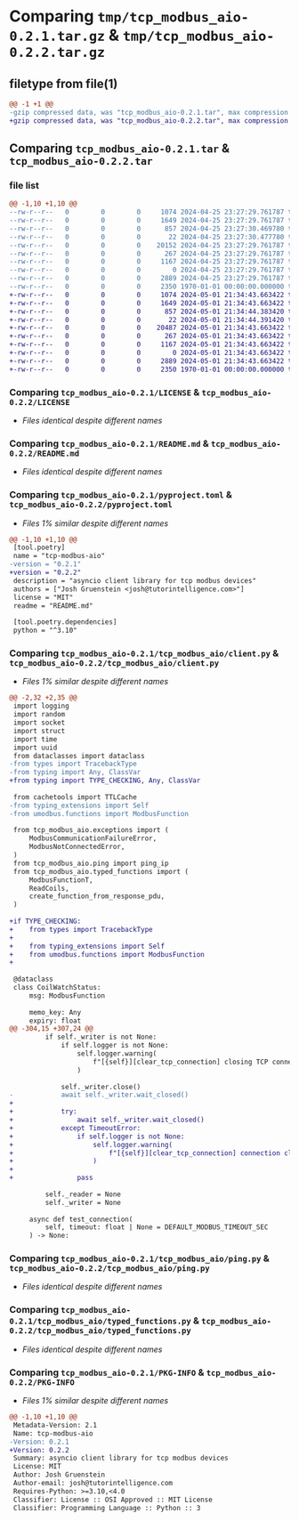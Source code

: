 # Comparing `tmp/tcp_modbus_aio-0.2.1.tar.gz` & `tmp/tcp_modbus_aio-0.2.2.tar.gz`

## filetype from file(1)

```diff
@@ -1 +1 @@
-gzip compressed data, was "tcp_modbus_aio-0.2.1.tar", max compression
+gzip compressed data, was "tcp_modbus_aio-0.2.2.tar", max compression
```

## Comparing `tcp_modbus_aio-0.2.1.tar` & `tcp_modbus_aio-0.2.2.tar`

### file list

```diff
@@ -1,10 +1,10 @@
--rw-r--r--   0        0        0     1074 2024-04-25 23:27:29.761787 tcp_modbus_aio-0.2.1/LICENSE
--rw-r--r--   0        0        0     1649 2024-04-25 23:27:29.761787 tcp_modbus_aio-0.2.1/README.md
--rw-r--r--   0        0        0      857 2024-04-25 23:27:30.469780 tcp_modbus_aio-0.2.1/pyproject.toml
--rw-r--r--   0        0        0       22 2024-04-25 23:27:30.477780 tcp_modbus_aio-0.2.1/tcp_modbus_aio/__init__.py
--rw-r--r--   0        0        0    20152 2024-04-25 23:27:29.761787 tcp_modbus_aio-0.2.1/tcp_modbus_aio/client.py
--rw-r--r--   0        0        0      267 2024-04-25 23:27:29.761787 tcp_modbus_aio-0.2.1/tcp_modbus_aio/exceptions.py
--rw-r--r--   0        0        0     1167 2024-04-25 23:27:29.761787 tcp_modbus_aio-0.2.1/tcp_modbus_aio/ping.py
--rw-r--r--   0        0        0        0 2024-04-25 23:27:29.761787 tcp_modbus_aio-0.2.1/tcp_modbus_aio/py.typed
--rw-r--r--   0        0        0     2889 2024-04-25 23:27:29.761787 tcp_modbus_aio-0.2.1/tcp_modbus_aio/typed_functions.py
--rw-r--r--   0        0        0     2350 1970-01-01 00:00:00.000000 tcp_modbus_aio-0.2.1/PKG-INFO
+-rw-r--r--   0        0        0     1074 2024-05-01 21:34:43.663422 tcp_modbus_aio-0.2.2/LICENSE
+-rw-r--r--   0        0        0     1649 2024-05-01 21:34:43.663422 tcp_modbus_aio-0.2.2/README.md
+-rw-r--r--   0        0        0      857 2024-05-01 21:34:44.383420 tcp_modbus_aio-0.2.2/pyproject.toml
+-rw-r--r--   0        0        0       22 2024-05-01 21:34:44.391420 tcp_modbus_aio-0.2.2/tcp_modbus_aio/__init__.py
+-rw-r--r--   0        0        0    20487 2024-05-01 21:34:43.663422 tcp_modbus_aio-0.2.2/tcp_modbus_aio/client.py
+-rw-r--r--   0        0        0      267 2024-05-01 21:34:43.663422 tcp_modbus_aio-0.2.2/tcp_modbus_aio/exceptions.py
+-rw-r--r--   0        0        0     1167 2024-05-01 21:34:43.663422 tcp_modbus_aio-0.2.2/tcp_modbus_aio/ping.py
+-rw-r--r--   0        0        0        0 2024-05-01 21:34:43.663422 tcp_modbus_aio-0.2.2/tcp_modbus_aio/py.typed
+-rw-r--r--   0        0        0     2889 2024-05-01 21:34:43.663422 tcp_modbus_aio-0.2.2/tcp_modbus_aio/typed_functions.py
+-rw-r--r--   0        0        0     2350 1970-01-01 00:00:00.000000 tcp_modbus_aio-0.2.2/PKG-INFO
```

### Comparing `tcp_modbus_aio-0.2.1/LICENSE` & `tcp_modbus_aio-0.2.2/LICENSE`

 * *Files identical despite different names*

### Comparing `tcp_modbus_aio-0.2.1/README.md` & `tcp_modbus_aio-0.2.2/README.md`

 * *Files identical despite different names*

### Comparing `tcp_modbus_aio-0.2.1/pyproject.toml` & `tcp_modbus_aio-0.2.2/pyproject.toml`

 * *Files 1% similar despite different names*

```diff
@@ -1,10 +1,10 @@
 [tool.poetry]
 name = "tcp-modbus-aio"
-version = "0.2.1"
+version = "0.2.2"
 description = "asyncio client library for tcp modbus devices"
 authors = ["Josh Gruenstein <josh@tutorintelligence.com>"]
 license = "MIT"
 readme = "README.md"
 
 [tool.poetry.dependencies]
 python = "^3.10"
```

### Comparing `tcp_modbus_aio-0.2.1/tcp_modbus_aio/client.py` & `tcp_modbus_aio-0.2.2/tcp_modbus_aio/client.py`

 * *Files 1% similar despite different names*

```diff
@@ -2,32 +2,35 @@
 import logging
 import random
 import socket
 import struct
 import time
 import uuid
 from dataclasses import dataclass
-from types import TracebackType
-from typing import Any, ClassVar
+from typing import TYPE_CHECKING, Any, ClassVar
 
 from cachetools import TTLCache
-from typing_extensions import Self
-from umodbus.functions import ModbusFunction
 
 from tcp_modbus_aio.exceptions import (
     ModbusCommunicationFailureError,
     ModbusNotConnectedError,
 )
 from tcp_modbus_aio.ping import ping_ip
 from tcp_modbus_aio.typed_functions import (
     ModbusFunctionT,
     ReadCoils,
     create_function_from_response_pdu,
 )
 
+if TYPE_CHECKING:
+    from types import TracebackType
+
+    from typing_extensions import Self
+    from umodbus.functions import ModbusFunction
+
 
 @dataclass
 class CoilWatchStatus:
     msg: ModbusFunction
 
     memo_key: Any
     expiry: float
@@ -304,15 +307,24 @@
         if self._writer is not None:
             if self.logger is not None:
                 self.logger.warning(
                     f"[{self}][clear_tcp_connection] closing TCP connection #{self._lifetime_tcp_connection_num}"
                 )
 
             self._writer.close()
-            await self._writer.wait_closed()
+
+            try:
+                await self._writer.wait_closed()
+            except TimeoutError:
+                if self.logger is not None:
+                    self.logger.warning(
+                        f"[{self}][clear_tcp_connection] connection close timed out, continuing anyway"
+                    )
+
+                pass
 
         self._reader = None
         self._writer = None
 
     async def test_connection(
         self, timeout: float | None = DEFAULT_MODBUS_TIMEOUT_SEC
     ) -> None:
```

### Comparing `tcp_modbus_aio-0.2.1/tcp_modbus_aio/ping.py` & `tcp_modbus_aio-0.2.2/tcp_modbus_aio/ping.py`

 * *Files identical despite different names*

### Comparing `tcp_modbus_aio-0.2.1/tcp_modbus_aio/typed_functions.py` & `tcp_modbus_aio-0.2.2/tcp_modbus_aio/typed_functions.py`

 * *Files identical despite different names*

### Comparing `tcp_modbus_aio-0.2.1/PKG-INFO` & `tcp_modbus_aio-0.2.2/PKG-INFO`

 * *Files 1% similar despite different names*

```diff
@@ -1,10 +1,10 @@
 Metadata-Version: 2.1
 Name: tcp-modbus-aio
-Version: 0.2.1
+Version: 0.2.2
 Summary: asyncio client library for tcp modbus devices
 License: MIT
 Author: Josh Gruenstein
 Author-email: josh@tutorintelligence.com
 Requires-Python: >=3.10,<4.0
 Classifier: License :: OSI Approved :: MIT License
 Classifier: Programming Language :: Python :: 3
```

